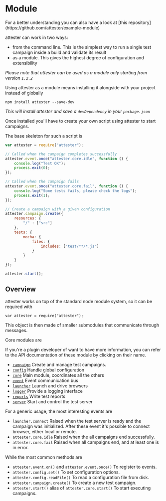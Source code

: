 # Module

<aside class="note">For a better understanding you can also have a look at [this repository](https://github.com/attester/example-module)</aside>

attester can work in two ways:

- from the command line. This is the simplest way to run a single test campaign inside a build and validate its result
- as a module. This gives the highest degree of configuration and extensibility

_Please note that attester can be used as a module only starting from version `1.2.2`_

Using attester as a module means installing it alongside with your project instead of globally

````
npm install attester --save-dev
````

_This will install attester and save a `devDependency` in your `package.json`_


Once installed you'll have to create your own script using attester to start campaigns.

The base skeleton for such a script is

````js
var attester = require("attester");

// Called when the campaign completes successfully
attester.event.once("attester.core.idle", function () {
	console.log("Test OK");
	process.exit(0);
});

// Called when the campaign fails
attester.event.once("attester.core.fail", function () {
	console.log("Some tests fails, please check the logs");
	process.exit(1);
});

// Create a campaign with a given configuration
attester.campaign.create({
	resources: {
		"/" : ["src"]
	},
	tests: {
		mocha: {
			files: {
				includes: ["test/**/*.js"]
			}
		}
	}
});

attester.start();
````

## Overview

attester works on top of the standard node module system, so it can be required with

````
var attester = require("attester");
````

This object is then made of smaller submodules that communicate through messages.

Core modules are

<aside class="note">If you're a plugin developer of want to have more information, you can refer to the API documentation of these module by clicking on their name.</aside>

* [`campaign`](/api/campaign.html) Create and manage test campaigns.
* [`config`](/api/config.html) Handle global configuration
* [`core`](/api/core.html) Main module, coordinates all the others
* [`event`](/api/event.html) Event communication bus
* [`launcher`](/api/launcher.html) Launch and drive browsers
* [`logger`](/api/logger.html) Provide a logging interface
* [`reports`](/api/reports.html) Write test reports
* [`server`](/api/server.html) Start and control the test server

For a generic usage, the most interesting events are

* `launcher.connect` Raised when the test server is ready and the campaign was initialized. After these event it's possible to connect browser, either local or remote.
* `attester.core.idle` Raised when the all campaigns end successfully.
* `attester.core.fail` Raised when all campaigns end, and at least one is in error.

While the most common methods are

* `attester.event.on()` and `attester.event.once()` To register to events.
* `attester.config.set()` To set configuration options.
* `attester.config.readFile()` To read a configuration file from disk.
* `attester.campaign.create()` To create a new test campaign.
* `attester.start()` alias of `attester.core.start()` To start executing campaigns.
